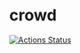# crowd
<!--repo is private, doesn't work on amazonws, see issue: https://github.com/maxheld83/ghactions/issues/47-->
[![Actions Status](https://wdp9fww0r9.execute-api.us-west-2.amazonaws.com/production/badge/soztag/crowd)](https://github.com/soztag/crowd/actions)
